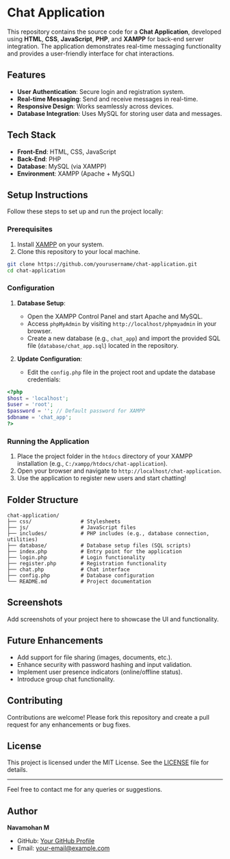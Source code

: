 # Chat Application

This repository contains the source code for a **Chat Application**, developed using **HTML**, **CSS**, **JavaScript**, **PHP**, and **XAMPP** for back-end server integration. The application demonstrates real-time messaging functionality and provides a user-friendly interface for chat interactions.

## Features

- **User Authentication**: Secure login and registration system.
- **Real-time Messaging**: Send and receive messages in real-time.
- **Responsive Design**: Works seamlessly across devices.
- **Database Integration**: Uses MySQL for storing user data and messages.

## Tech Stack

- **Front-End**: HTML, CSS, JavaScript
- **Back-End**: PHP
- **Database**: MySQL (via XAMPP)
- **Environment**: XAMPP (Apache + MySQL)

## Setup Instructions

Follow these steps to set up and run the project locally:

### Prerequisites

1. Install [XAMPP](https://www.apachefriends.org/index.html) on your system.
2. Clone this repository to your local machine.

```bash
git clone https://github.com/yourusername/chat-application.git
cd chat-application
```

### Configuration

1. **Database Setup**:
   - Open the XAMPP Control Panel and start Apache and MySQL.
   - Access `phpMyAdmin` by visiting `http://localhost/phpmyadmin` in your browser.
   - Create a new database (e.g., `chat_app`) and import the provided SQL file (`database/chat_app.sql`) located in the repository.

2. **Update Configuration**:
   - Edit the `config.php` file in the project root and update the database credentials:

```php
<?php
$host = 'localhost';
$user = 'root';
$password = ''; // Default password for XAMPP
$dbname = 'chat_app';
?>
```

### Running the Application

1. Place the project folder in the `htdocs` directory of your XAMPP installation (e.g., `C:/xampp/htdocs/chat-application`).
2. Open your browser and navigate to `http://localhost/chat-application`.
3. Use the application to register new users and start chatting!

## Folder Structure

```
chat-application/
├── css/                # Stylesheets
├── js/                 # JavaScript files
├── includes/           # PHP includes (e.g., database connection, utilities)
├── database/           # Database setup files (SQL scripts)
├── index.php           # Entry point for the application
├── login.php           # Login functionality
├── register.php        # Registration functionality
├── chat.php            # Chat interface
├── config.php          # Database configuration
└── README.md           # Project documentation
```

## Screenshots

Add screenshots of your project here to showcase the UI and functionality.

## Future Enhancements

- Add support for file sharing (images, documents, etc.).
- Enhance security with password hashing and input validation.
- Implement user presence indicators (online/offline status).
- Introduce group chat functionality.

## Contributing

Contributions are welcome! Please fork this repository and create a pull request for any enhancements or bug fixes.

## License

This project is licensed under the MIT License. See the [LICENSE](LICENSE) file for details.

---

Feel free to contact me for any queries or suggestions.

## Author

**Navamohan M**

- GitHub: [Your GitHub Profile](https://github.com/yourusername)
- Email: your-email@example.com
